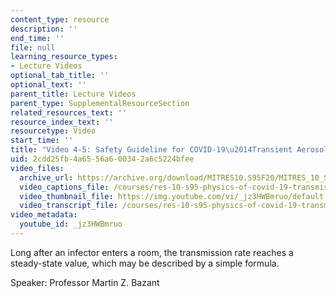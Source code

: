```yaml
---
content_type: resource
description: ''
end_time: ''
file: null
learning_resource_types:
- Lecture Videos
optional_tab_title: ''
optional_text: ''
parent_title: Lecture Videos
parent_type: SupplementalResourceSection
related_resources_text: ''
resource_index_text: ''
resourcetype: Video
start_time: ''
title: "Video 4-5: Safety Guideline for COVID-19\u2014Transient Aerosol Buildup"
uid: 2cdd25fb-4a65-56a6-0034-2a6c5224bfee
video_files:
  archive_url: https://archive.org/download/MITRES10.S95F20/MITRES_10_S95F20_0405_300k.mp4
  video_captions_file: /courses/res-10-s95-physics-of-covid-19-transmission-fall-2020/ec84ab74eaab53efb37901a0b48179b2_jz3HWBmruo.vtt
  video_thumbnail_file: https://img.youtube.com/vi/_jz3HWBmruo/default.jpg
  video_transcript_file: /courses/res-10-s95-physics-of-covid-19-transmission-fall-2020/b710fa6d829e0ce3b379720e5a057ad3_jz3HWBmruo.pdf
video_metadata:
  youtube_id: _jz3HWBmruo
---
```


Long after an infector enters a room, the transmission rate reaches a steady-state value, which may be described by a simple formula.

Speaker: Professor Martin Z. Bazant
